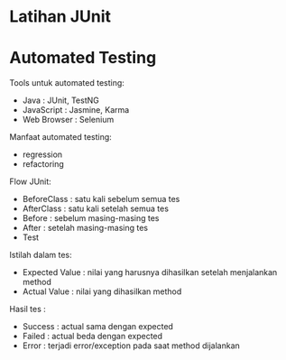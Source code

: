 # Latihan JUnit

# Automated Testing #

Tools untuk automated testing:

* Java : JUnit, TestNG
* JavaScript : Jasmine, Karma
* Web Browser : Selenium

Manfaat automated testing:

* regression
* refactoring

Flow JUnit:

* BeforeClass : satu kali sebelum semua tes
* AfterClass : satu kali setelah semua tes
* Before : sebelum masing-masing tes
* After : setelah masing-masing tes
* Test

Istilah dalam tes:

* Expected Value : nilai yang harusnya dihasilkan setelah menjalankan method
* Actual Value : nilai yang dihasilkan method

Hasil tes : 

* Success : actual sama dengan expected
* Failed : actual beda dengan expected
* Error : terjadi error/exception pada saat method dijalankan

